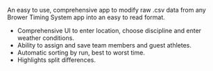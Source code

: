An easy to use, comprehensive app to modify raw .csv data from any Brower Timing System app into an easy to read format.
- Comprehensive UI to enter location, choose discipline and enter weather conditions.
- Ability to assign and save team members and guest athletes.
- Automatic sorting by run, best to worst time.
- Highlights split differences.
